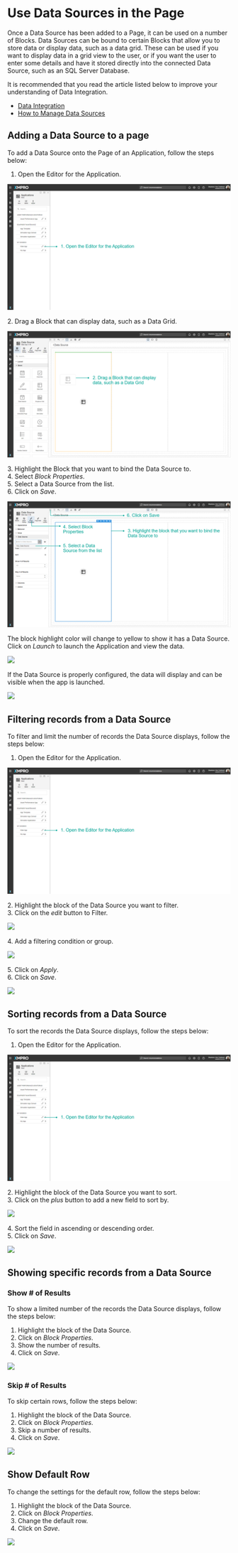 # Use Data Sources in the Page

Once a Data Source has been added to a Page, it can be used on a number of Blocks. Data Sources can be bound to certain Blocks that allow you to store data or display data, such as a data grid. These can be used if you want to display data in a grid view to the user, or if you want the user to enter some details and have it stored directly into the connected Data Source, such as an SQL Server Database.

<!-- unsupported tag removed -->
It is recommended that you read the article listed below to improve your understanding of Data Integration.

* [Data Integration](../../concepts/application/data-integration.md)
* [How to Manage Data Sources](manage-data-sources.md)
<!-- unsupported tag removed -->

## Adding a Data Source to a page

To add a Data Source onto the Page of an Application, follow the steps below:

1. Open the Editor for the Application.

![](<../../.gitbook/assets/image (835).png>)

&#x20;   2\. Drag a Block that can display data, such as a Data Grid.

![](<../../.gitbook/assets/image (399).png>)

&#x20;   3\. Highlight the Block that you want to bind the Data Source to.\
&#x20;   4\. Select _Block Properties_.\
&#x20;   5\. Select a Data Source from the list.\
&#x20;   6\. Click on _Save_.

![](<../../.gitbook/assets/image (977).png>)

The block highlight color will change to yellow to show it has a Data Source. Click on _Launch_ to launch the Application and view the data.

![](../../.gitbook/assets/UsingData\_4.png)

<!-- unsupported tag removed -->
If the Data Source is properly configured, the data will display and can be visible when the app is launched.
<!-- unsupported tag removed -->

![](../../.gitbook/assets/UsingData\_5.png)

## Filtering records from a Data Source

To filter and limit the number of records the Data Source displays, follow the steps below:

1. Open the Editor for the Application.

![](<../../.gitbook/assets/image (1594).png>)

&#x20;   2\. Highlight the block of the Data Source you want to filter.\
&#x20;   3\. Click on the _edit_ button to Filter.

![](../../.gitbook/assets/UsingData\_7.png)

&#x20;   4\. Add a filtering condition or group.

![](../../.gitbook/assets/UsingData\_8.png)

&#x20;   5\. Click on _Apply_.\
&#x20;   6\. Click on _Save_.

![](../../.gitbook/assets/UsingData\_9.png)

## Sorting records from a Data Source

To sort the records the Data Source displays, follow the steps below:

1. Open the Editor for the Application.

![](<../../.gitbook/assets/image (447).png>)

&#x20;   2\. Highlight the block of the Data Source you want to sort.\
&#x20;   3\. Click on the _plus_ button to add a new field to sort by.

![](../../.gitbook/assets/UsingData\_11.png)

&#x20;   4\. Sort the field in ascending or descending order.\
&#x20;   5\. Click on _Save_.

![](../../.gitbook/assets/UsingData\_12.png)

## Showing specific records from a Data Source

### Show # of Results

To show a limited number of the records the Data Source displays, follow the steps below:

1. Highlight the block of the Data Source.
2. Click on _Block Properties_.
3. Show the number of results.
4. Click on _Save_.

![](../../.gitbook/assets/UsingData\_13.png)

### Skip # of Results

To skip certain rows, follow the steps below:

1. Highlight the block of the Data Source.
2. Click on _Block Properties_.
3. Skip a number of results.
4. Click on _Save_.

![](../../.gitbook/assets/UsingData\_14.png)

## Show Default Row

To change the settings for the default row, follow the steps below:

1. Highlight the block of the Data Source.
2. Click on _Block Properties_.
3. Change the default row.
4. Click on _Save_.

![](../../.gitbook/assets/UsingData\_15.png)
